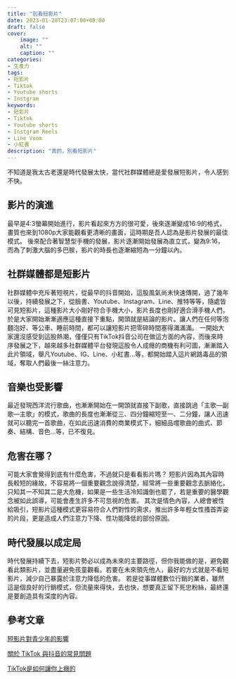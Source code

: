 ```yaml
---
title: "別看短影片"
date: 2023-01-28T23:07:00+08:00
draft: false
cover:
    image: ""
    alt: ""
    caption: ""
categories: 
- 生產力
tags: 
- 短影片
- Tiktok
- Youtube shorts
- Instgram
keywords:
- 短影片
- Tiktok
- Youtube shorts
- Instgram Reels
- Line Voom
- 小紅書
description: "真的，別看短影片"
---
```


不知道是我太古老還是時代發展太快，當代社群媒體總是愛發展短影片，令人感到不快。

## 影片的演進
最早是4:3螢幕開始進行，影片看起來方方的很可愛，後來逐漸變成16:9的格式，畫質也來到1080p大家能觀看更清晰的畫面，這時期是吾人認為是影片發展的最佳模式。
後來配合著智慧型手機的發展，影片逐漸開始發展為直立式，變為9:16，而為了刺激大腦的多巴胺，影片的時長也逐漸縮短為一分鐘以內。
## 社群媒體都是短影片
社群媒體中充斥著短視片，從最早的抖音開始，這股風氣尚未快速傳開，過了幾年以後，持續發展之下，從臉書、Youtube、Instagram、Line、推特等等，隨處皆可見短影片，這種影片大小剛好符合手機大小，影片長度也剛好適合滑手機人們，於是大家開始漸漸適應這種直接下重點，開頭就是結論的影片。讓人們在任何等泡麵泡好、等公車、睡前時間，都可以讓短影片把零碎時間塞得滿滿滿。
一開始大家還沒感受到這股熱潮，僅僅只有TikTok抖音公司在做這方面的內容，而後來時序發展之下，越來越多社群媒體平台發現這股令人成癮的商機有利可圖，漸漸踏入此片領域，舉凡Youtube、IG、Line、小紅書…等，都開始踏入這片網路毒品的領域，奪取人們最後一絲注意力。
## 音樂也受影響
最近發現西洋流行歌曲，也漸漸開始在一開頭就直接下副歌，直接跳過「主歌—副歌—主歌」的模式，歌曲的長度也漸漸從三、四分鐘縮短至一、二分鐘，讓人迅速就可以聽完一首歌曲，在如此迅速消費的商業模式下，細細品嚐歌曲的曲式、節奏、結構、音色…等，已不復見。
## 危害在哪？
可能大家會覺得到底有什麼危害，不過就只是看看影片嗎？
短影片因為其內容時長較短的緣故，不容易將一個重要觀念說得清楚，經常將一些重要觀念去脈絡化，只知其一不知其二是大危機，如果是一些生活冷知識倒也罷了，若是重要的醫學觀念被如此誤導，可能會產生許多不可忽視的危害。
其次是情色內容，人總會被性給吸引，短影片這種模式更容易符合人們對性的需求，推出許多年輕女性搔首弄姿的片段，更是造成人們注意力下降、性功能降低的部份原因。
## 時代發展以成定局
時代發展持續下去，短影片勢必以成為未來的主要路徑，但你我能做的是，避免觀看此類影片，並盡量避免孩童觀看。若要在未來領先他人，最好的方式就是不看短影片，減少自己暴露於注意力降低的危害。
若是從事媒體數位行銷的業者，雖然這是個良好的行銷模式，但流量來得快，去也快，想要真正留下死忠粉絲，最終還是要創造具有深度的內容。
## 參考文章
[短影片對青少年的影響](https://eteacher.edu.tw/Archive.aspx?id=4024)

[關於 TikTok 與抖音的常見問題](https://citizenlab.ca/2021/04/%E9%97%9C%E6%96%BC-TikTok-%E8%88%87%E6%8A%96%E9%9F%B3%E7%9A%84%E5%B8%B8%E8%A6%8B%E5%95%8F%E9%A1%8C/)

[TikTok是如何讓你上癮的](https://cn.nytimes.com/technology/20211210/tiktok-algorithm/zh-hant/)

